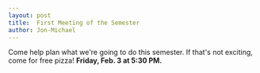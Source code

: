 ```yaml
---
layout: post
title:  First Meeting of the Semester
author: Jon-Michael
---
```


Come help plan what we're going to do this semester. If that's not exciting,
come for free pizza! **Friday, Feb. 3 at 5:30 PM.**
